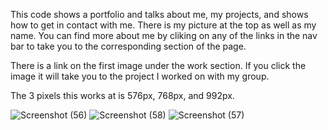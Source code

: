 This code shows a portfolio and talks about me, my projects, and shows how to get in contact with me. There is my picture at the top as well as my name. You can find more about me by cliking on any of the links in the nav bar to take you to the corresponding section of the page.

There is a link on the first image under the work section. If you click the image it will take you to the project I worked on with my group.

The 3 pixels this works at is 576px, 768px, and 992px.


![Screenshot (56)](https://user-images.githubusercontent.com/111723837/191776878-646644b5-342f-4de2-92cd-b81cf2c1e68d.png)
![Screenshot (58)](https://user-images.githubusercontent.com/111723837/191776880-62dbaa9f-921d-4063-a4de-2d3c6ce9eccb.png)
![Screenshot (57)](https://user-images.githubusercontent.com/111723837/191776885-72a29721-3f49-4f2e-aeb8-6881d72f404c.png)


